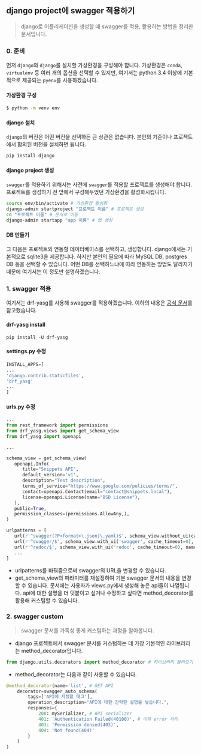 ## django project에 swagger 적용하기

> django로 어플리케이션을 생성할 때 swagger를 적용, 활용하는 방법을 정리한 문서입니다.



### 0. 준비

먼저 `django`와 `django`를 설치할 가상환경을 구성해야 합니다.  가상환경은 `conda`, `virtualenv` 등 여러 개의 옵션을 선택할 수 있지만, 여기서는 python 3.4 이상에 기본적으로 제공되는 `pyenv`를 사용하겠습니다.



#### **가상환경 구성**

```bash
$ python -m venv env
```



#### **django 설치**

`django`의 버전은 어떤 버전을 선택하든 큰 상관은 없습니다. 본인의 기준이나 프로젝트에서 합의된 버전을 설치하면 됩니다. 

```bash
pip install django
```



#### django project 생성

`swagger`를 적용하기 위해서는 사전에 `swagger`를 적용할 프로젝트를 생성해야 합니다.  프로젝트를 생성하기 전 앞에서 구성해두었던 가상환경을 활성화시킵니다. 

```bash
source env/bin/activate # 가상환경 활성화
django-admin startproject "프로젝트 이름" # 프로젝트 생성
cd "프로젝트 이름" # 문서로 이동
django-admin startapp "app 이름" # 앱 생성
```



#### DB 만들기

그 다음은 프로젝트와 연동할 데이터베이스를 선택하고, 생성합니다. django에서는 기본적으로 sqlite3을 제공합니다. 하지만 본인의 필요에 따라 MySQL DB, postgres DB 등을 선택할 수 있습니다. 어떤 DB를 선택하느냐에 따라 연동하는 방법도 달라지기 때문에 여기서는 이 정도만 설명하겠습니다.



### 1.  swagger 적용

여기서는 drf-yasg를 사용해 swagger를 적용하겠습니다. 이하의 내용은 [공식 문서](https://drf-yasg.readthedocs.io/en/stable/readme.html)를 참고했습니다. 

#### drf-yasg install

```
pip install -U drf-yasg
```

#### settings.py 수정

```python
INSTALL_APPS=[
...
'django.contrib.staticfiles',
'drf_yasg'
...
]
```

#### urls.py 수정

```python
...
from rest_framework import permissions
from drf_yasg.views import get_schema_view
from drf_yasg import openapi

...

schema_view = get_schema_view(
   openapi.Info(
      title="Snippets API",
      default_version='v1',
      description="Test description",
      terms_of_service="https://www.google.com/policies/terms/",
      contact=openapi.Contact(email="contact@snippets.local"),
      license=openapi.License(name="BSD License"),
   ),
   public=True,
   permission_classes=(permissions.AllowAny,),
)

urlpatterns = [
   url(r'^swagger(?P<format>\.json|\.yaml)$', schema_view.without_ui(cache_timeout=0), name='schema-json'),
   url(r'^swagger/$', schema_view.with_ui('swagger', cache_timeout=0), name='schema-swagger-ui'),
   url(r'^redoc/$', schema_view.with_ui('redoc', cache_timeout=0), name='schema-redoc'),
   ...
]
```

- urlpatterns를 바꿔줌으로써 swagger의 URL을 변경할 수 있습니다.
- get_schema_view의 파라미터를 재설정하여 기본 swagger 문서의 내용을 변경할 수 있습니다. 문서에는 사용자가 views.py에서 생성해 놓은 api들이 나열됩니다. api에 대한 설명을 더 덧붙이고 싶거나 수정하고 싶다면 method_decorator를 활용해 커스텀할 수 있습니다. 



### 2. swagger custom 

> swagger 문서를 가독성 좋게 커스텀하는 과정을 알아봅니다. 

- django 프로젝트에서 swagger 문서를 커스텀하는 데 가장 기본적인 라이브러리는 method_decorator입니다.

```python
from django.utils.decorators import method_decorator # 라이브러리 불러오기
```



- method_decorator는 다음과 같이 사용할 수 있습니다.

```python
@method_decorator(name='list', # GET API
    decorator=swagger_auto_schema(
        tags=['API에 지정할 태그'],
        operation_description="API에 대한 간략한 설명을 넣습니다.",
        responses={
            200: mySerializer, # API serializer
            401: 'Authentication Failed(40100)', # 이하 error 처리
            403: 'Permission denied(403)',
            404: 'Not found(404)'
        }
    )
)

```

